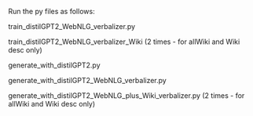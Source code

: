 Run the py files as follows:

  train_distilGPT2_WebNLG_verbalizer.py
  
  train_distilGPT2_WebNLG_verbalizer_Wiki (2 times - for allWiki and Wiki desc only)
  
  generate_with_distilGPT2.py
  
  generate_with_distilGPT2_WebNLG_verbalizer.py
  
  generate_with_distilGPT2_WebNLG_plus_Wiki_verbalizer.py (2 times - for allWiki and Wiki desc only)
